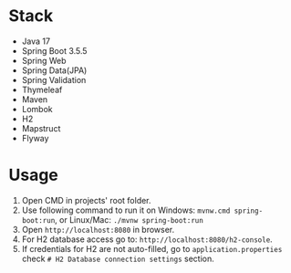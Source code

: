 # Stack
- Java 17
- Spring Boot 3.5.5
- Spring Web
- Spring Data(JPA)
- Spring Validation
- Thymeleaf
- Maven
- Lombok
- H2
- Mapstruct
- Flyway

# Usage
1. Open CMD in projects' root folder.
2. Use following command to run it on Windows: ```mvnw.cmd spring-boot:run```, or Linux/Mac: ```./mvnw spring-boot:run```
3. Open ```http://localhost:8080``` in browser.
4. For H2 database access go to: ```http://localhost:8080/h2-console```.
5. If credentials for H2 are not auto-filled, go to ```application.properties``` check ```# H2 Database connection settings``` section.
